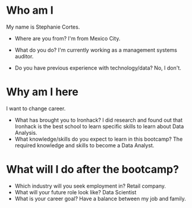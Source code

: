 # Who am I
My name is Stephanie Cortes.

* Where are you from?
I'm from Mexico City.

* What do you do?
I'm currently working as a management systems auditor.

* Do you have previous experience with technology/data?
No, I don't.

# Why am I here
I want to change career.
* What has brought you to Ironhack?
I did research and found out that Ironhack is the best school to learn specific skills to learn about Data Analysis.
* What knowledge/skills do you expect to learn in this bootcamp?
The required knowledge and skills to become a Data Analyst.

# What will I do after the bootcamp?

* Which industry will you seek employment in?
Retail company.
* What will your future role look like?
Data Scientist
* What is your career goal?
Have a balance between my job and family.
